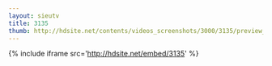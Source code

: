```yaml
---
layout: sieutv
title: 3135
thumb: http://hdsite.net/contents/videos_screenshots/3000/3135/preview_360p.mp4.jpg
---
```

{% include iframe src='http://hdsite.net/embed/3135' %}
 
